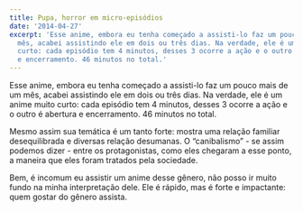 ```yaml
---
title: Pupa, horror em micro-episódios
date: '2014-04-27'
excerpt: 'Esse anime, embora eu tenha começado a assisti-lo faz um pouco mais de um
  mês, acabei assistindo ele em dois ou três dias. Na verdade, ele é um anime muito
  curto: cada episódio tem 4 minutos, desses 3 ocorre a ação e o outro é abertura
  e encerramento. 46 minutos no total.'
---
```




Esse anime, embora eu tenha começado a assisti-lo faz um pouco mais de
um mês, acabei assistindo ele em dois ou três dias. Na verdade, ele é um
anime muito curto: cada episódio tem 4 minutos, desses 3 ocorre a ação e
o outro é abertura e encerramento. 46 minutos no total.

Mesmo assim sua temática é um tanto forte: mostra uma relação familiar
desequilibrada e diversas relação desumanas. O “canibalismo” - se assim
podemos dizer - entre os protagonistas, como eles chegaram a esse ponto,
a maneira que eles foram tratados pela sociedade.

Bem, é incomum eu assistir um anime desse gênero, não posso ir muito
fundo na minha interpretação dele. Ele é rápido, mas é forte e
impactante: quem gostar do gênero assista.

